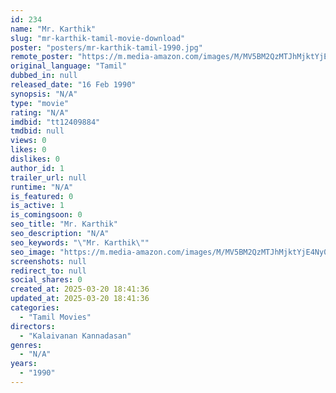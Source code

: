 ```yaml
---
id: 234
name: "Mr. Karthik"
slug: "mr-karthik-tamil-movie-download"
poster: "posters/mr-karthik-tamil-1990.jpg"
remote_poster: "https://m.media-amazon.com/images/M/MV5BM2QzMTJhMjktYjE4Ny00NTFjLTlkMjQtNjNkZTc4NWJhMWI5XkEyXkFqcGdeQXVyMzYxOTQ3MDg@._V1_SX300.jpg"
original_language: "Tamil"
dubbed_in: null
released_date: "16 Feb 1990"
synopsis: "N/A"
type: "movie"
rating: "N/A"
imdbid: "tt12409884"
tmdbid: null
views: 0
likes: 0
dislikes: 0
author_id: 1
trailer_url: null
runtime: "N/A"
is_featured: 0
is_active: 1
is_comingsoon: 0
seo_title: "Mr. Karthik"
seo_description: "N/A"
seo_keywords: "\"Mr. Karthik\""
seo_image: "https://m.media-amazon.com/images/M/MV5BM2QzMTJhMjktYjE4Ny00NTFjLTlkMjQtNjNkZTc4NWJhMWI5XkEyXkFqcGdeQXVyMzYxOTQ3MDg@._V1_SX300.jpg"
screenshots: null
redirect_to: null
social_shares: 0
created_at: 2025-03-20 18:41:36
updated_at: 2025-03-20 18:41:36
categories:
  - "Tamil Movies"
directors:
  - "Kalaivanan Kannadasan"
genres:
  - "N/A"
years:
  - "1990"
---
```

